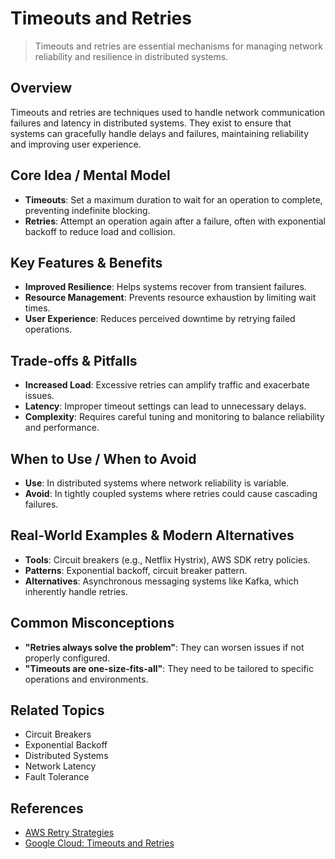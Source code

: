 # Timeouts and Retries

> Timeouts and retries are essential mechanisms for managing network reliability and resilience in distributed systems.

## Overview
Timeouts and retries are techniques used to handle network communication failures and latency in distributed systems. They exist to ensure that systems can gracefully handle delays and failures, maintaining reliability and improving user experience.

## Core Idea / Mental Model
- **Timeouts**: Set a maximum duration to wait for an operation to complete, preventing indefinite blocking.
- **Retries**: Attempt an operation again after a failure, often with exponential backoff to reduce load and collision.

## Key Features & Benefits
- **Improved Resilience**: Helps systems recover from transient failures.
- **Resource Management**: Prevents resource exhaustion by limiting wait times.
- **User Experience**: Reduces perceived downtime by retrying failed operations.

## Trade-offs & Pitfalls
- **Increased Load**: Excessive retries can amplify traffic and exacerbate issues.
- **Latency**: Improper timeout settings can lead to unnecessary delays.
- **Complexity**: Requires careful tuning and monitoring to balance reliability and performance.

## When to Use / When to Avoid
- **Use**: In distributed systems where network reliability is variable.
- **Avoid**: In tightly coupled systems where retries could cause cascading failures.

## Real-World Examples & Modern Alternatives
- **Tools**: Circuit breakers (e.g., Netflix Hystrix), AWS SDK retry policies.
- **Patterns**: Exponential backoff, circuit breaker pattern.
- **Alternatives**: Asynchronous messaging systems like Kafka, which inherently handle retries.

## Common Misconceptions
- **"Retries always solve the problem"**: They can worsen issues if not properly configured.
- **"Timeouts are one-size-fits-all"**: They need to be tailored to specific operations and environments.

## Related Topics
- Circuit Breakers
- Exponential Backoff
- Distributed Systems
- Network Latency
- Fault Tolerance

## References
- [AWS Retry Strategies](https://docs.aws.amazon.com/general/latest/gr/retry-strategy.html)  
- [Google Cloud: Timeouts and Retries](https://cloud.google.com/apis/design/errors#timeouts)